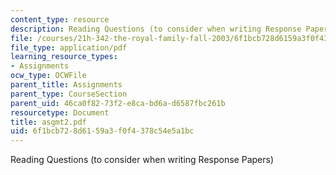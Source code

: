 ```yaml
---
content_type: resource
description: Reading Questions (to consider when writing Response Papers)
file: /courses/21h-342-the-royal-family-fall-2003/6f1bcb728d6159a3f0f4378c54e5a1bc_asgmt2.pdf
file_type: application/pdf
learning_resource_types:
- Assignments
ocw_type: OCWFile
parent_title: Assignments
parent_type: CourseSection
parent_uid: 46ca0f82-73f2-e8ca-bd6a-d6587fbc261b
resourcetype: Document
title: asgmt2.pdf
uid: 6f1bcb72-8d61-59a3-f0f4-378c54e5a1bc
---
```

Reading Questions (to consider when writing Response Papers)

